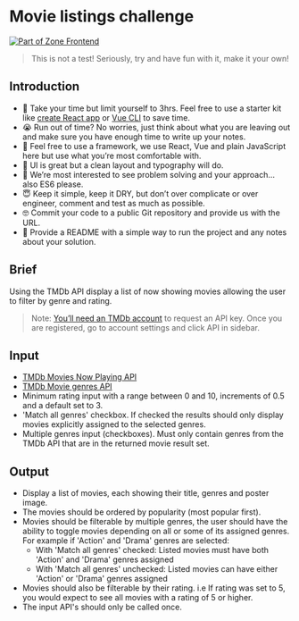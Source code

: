 # Movie listings challenge

[![Part of Zone Frontend][zone-fe-image]][zone-fe-url]

> This is not a test! Seriously, try and have fun with it, make it your own!

## Introduction

* 🤨 Take your time but limit yourself to 3hrs. Feel free to use a starter kit like [create React app][create-react-app] or [Vue CLI][vue-cli] to save time.
* 😭 Run out of time? No worries, just think about what you are leaving out and make sure you have enough time to write up your notes.
* 🤩 Feel free to use a framework, we use React, Vue and plain JavaScript here but use what you’re most comfortable with.
* 🤗 UI is great but a clean layout and typography will do.
* 🧐 We’re most interested to see problem solving and your approach… also ES6 please.
* 😇 Keep it simple, keep it DRY, but don’t over complicate or over engineer, comment and test as much as possible.
* 🤓 Commit your code to a public Git repository and provide us with the URL.
* 😬 Provide a README with a simple way to run the project and any notes about your solution.

## Brief

Using the TMDb API display a list of now showing movies allowing the user to filter by genre and rating.

> Note: [You’ll need an TMDb account][tmdb-signup] to request an API key. Once you are registered, go to account settings and click API in sidebar.

## Input

* [TMDb Movies Now Playing API][tmdb-now-playing]
* [TMDb Movie genres API][tmdb-genres]
* Minimum rating input with a range between 0 and 10, increments of 0.5 and a default set to 3.
* 'Match all genres' checkbox. If checked the results should only display movies explicitly assigned to the selected genres.
* Multiple genres input (checkboxes). Must only contain genres from the TMDb API that are in the returned movie result set.

## Output

* Display a list of movies, each showing their title, genres and poster image.
* The movies should be ordered by popularity (most popular first).
* Movies should be filterable by multiple genres, the user should have the ability to toggle movies depending on all or some of its assigned genres. For example if 'Action' and 'Drama' genres are selected:
  * With 'Match all genres' checked: Listed movies must have both 'Action' and 'Drama' genres assigned
  * With 'Match all genres' unchecked: Listed movies can have either 'Action' or 'Drama' genres assigned
* Movies should also be filterable by their rating. i.e If rating was set to 5, you would expect to see all movies with a rating of 5 or higher.
* The input API's should only be called once.

[zone-fe-image]: https://img.shields.io/badge/-frontend-lightgrey.svg?logo=data:image/svg+xml;base64,PHN2ZyB2aWV3Qm94PSIwIDAgMTMgMTQiIHZlcnNpb249IjEuMSIgeG1sbnM9Imh0dHA6Ly93d3cudzMub3JnLzIwMDAvc3ZnIiB4bWxuczp4bGluaz0iaHR0cDovL3d3dy53My5vcmcvMTk5OS94bGluayI+ICAgIDxwb2x5Z29uIGlkPSJTaGFwZSIgZmlsbD0iI0ZGRkZGRiIgZmlsbC1ydWxlPSJub256ZXJvIiBwb2ludHM9IjYuMjc3NjY4NzEgMTAuNzU0MjMzMSAxMi45OTU5NTA5IDAgMi43MzMwMDYxMyAwIDAuNzMwMDYxMzUgMy4xOTc2Njg3MSA2LjcxOTE0MTEgMy4xOTc2Njg3MSAwIDEzLjk1MTA0MjkgMTAuMjU5NTA5MiAxMy45NTEwNDI5IDEyLjI2MzMxMjkgMTAuNzUxNjU2NCI+PC9wb2x5Z29uPjwvc3ZnPg==&longCache=true&style=flat-square&colorA=2C2B39&colorB=1010E5
[zone-fe-url]: https://github.com/zone/frontend
[create-react-app]: https://github.com/facebook/create-react-app#readme
[vue-cli]: https://vuejs.org/v2/guide/installation.html#CLI
[tmdb-now-playing]: https://developers.themoviedb.org/3/movies/get-now-playing
[tmdb-genres]: https://developers.themoviedb.org/3/genres/get-movie-list
[tmdb-signup]: https://www.themoviedb.org/account/signup
